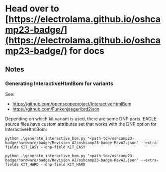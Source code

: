 
# Head over to [https://electrolama.github.io/oshcamp23-badge/](https://electrolama.github.io/oshcamp23-badge/) for docs

## Notes

### Generating InteractiveHtmlBom for variants

See:
  - https://github.com/openscopeproject/InteractiveHtmlBom
  - https://github.com/Funkenjaeger/brd2json

Depending on which kit variant is used, there are some DNP parts. EAGLE source files have custom attributes set that works with the DNP option for InteractiveHtmlBom:

`python .\generate_interactive_bom.py "<path-to>/oshcamp23-badge/hardware/badge/Revision A2/oshcamp23-badge-RevA2.json" --extra-fields KIT_EASY --dnp-field KIT_EASY`

`python .\generate_interactive_bom.py "<path-to>/oshcamp23-badge/hardware/badge/Revision A2/oshcamp23-badge-RevA2.json" --extra-fields KIT_HARD --dnp-field KIT_HARD`